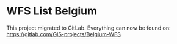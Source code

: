 
# WFS List Belgium

This project migrated to GitLab. Everything can now be found on: https://gitlab.com/GIS-projects/Belgium-WFS
